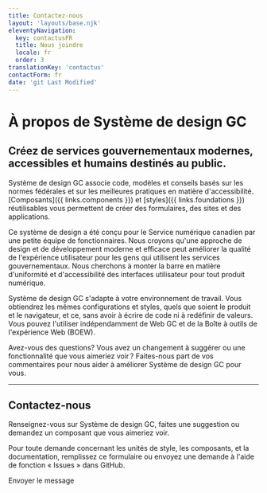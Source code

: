 ```yaml
---
title: Contactez-nous
layout: 'layouts/base.njk'
eleventyNavigation:
  key: contactusFR
  title: Nous joindre
  locale: fr
  order: 3
translationKey: 'contactus'
contactForm: fr
date: 'git Last Modified'
---
```


# À propos de Système de design GC

## Créez de services gouvernementaux modernes, accessibles et humains destinés au public.

Système de design GC associe code, modèles et conseils basés sur les normes fédérales et sur les meilleures pratiques en matière d'accessibilité. [Composants]({{ links.components }}) et [styles]({{ links.foundations }}) réutilisables vous permettent de créer des formulaires, des sites et des applications.

Ce système de design a été conçu pour le Service numérique canadien par une petite équipe de fonctionnaires. Nous croyons qu'une approche de design et de développement moderne et efficace peut améliorer la qualité de l'expérience utilisateur pour les gens qui utilisent les services gouvernementaux. Nous cherchons à monter la barre en matière d'uniformité et d'accessibilité des interfaces utilisateur pour tout produit numérique.

Système de design GC s'adapte à votre environnement de travail. Vous obtiendrez les mêmes configurations et styles, quels que soient le produit et le navigateur, et ce, sans avoir à écrire de code ni à redéfinir de valeurs. Vous pouvez l'utiliser indépendamment de Web GC et de la Boîte à outils de l'expérience Web (BOEW).

Avez-vous des questions? Vous avez un changement à suggérer ou une fonctionnalité que vous aimeriez voir ? Faites-nous part de vos commentaires pour nous aider à améliorer Système de design GC pour vous.

<hr class="my-500" />

## Contactez-nous

Renseignez-vous sur Système de design GC, faites une suggestion ou demandez un composant que vous aimeriez voir.

Pour toute demande concernant <gcds-link external href="{{ links.githubTokensIssues }}" target="_blank">les unités de style</gcds-link>, <gcds-link external href="{{ links.githubIssues }}" target="_blank">les composants</gcds-link>, et <gcds-link external href="{{ links.githubDocsIssues }}" target="_blank">la documentation</gcds-link>, remplissez ce formulaire ou envoyez une demande à l'aide de fonction « Issues » dans GitHub.

<form class="my-500 contact-us-form" name="contactFR" method="post" style="min-height: 32rem;" action="/api/submission">
  <input type="hidden" name="form-name" value="contactFR" />
  <input name="honeypot" type="text" aria-label="bot" hidden/>

  <gcds-input type="text" input-id="name" label="Nom complet" size="30" required></gcds-input>
  <gcds-input type="email" input-id="email" label="Adresse courriel" size="50" required></gcds-input>
  <gcds-fieldset fieldset-id="reasonForContact" legend="Raison de votre communication" required>
    <gcds-radio radio-id="requestADemo" name="reasonForContact" label="Demander une démonstration" value="Request a demo | Demander une démonstration" hint="Réservez une démonstration de Système de design GC pour votre équipe."></gcds-radio>
    <gcds-radio radio-id="reportAnIssue" name="reasonForContact" label="Signaler un problème" value="Report an issue | Signaler un problème" hint="Communiquez un problème que vous avez trouvé."></gcds-radio>
    <gcds-radio radio-id="participateInUserResearch" name="reasonForContact" label="Participer à la recherche sur les utilisateur·rice·s" value="Participate in user research | Participer à la recherche sur les utilisateur·rice·s" hint="Nous ajouterons votre adresse courriel à la liste des candidat·e·s pour la recherche sur les utilisateur·rice·s. "></gcds-radio>
    <gcds-radio radio-id="other" name="reasonForContact" label="Autre" value="Other | Autre" hint="Indiquez une raison dans le champ du message."></gcds-radio>
  </gcds-fieldset>
  <gcds-textarea label="Message" textarea-id="message" hint="Écrivez votre question ou commentaire." required></gcds-textarea>
  <div hidden>
    <gcds-input type="text" input-id="bot-field" label="bot"></gcds-input>
  </div>
  <gcds-button button-role="primary" type="submit">
    Envoyer le message
  </gcds-button>
</form>

